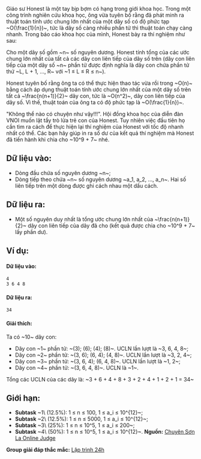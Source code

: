 Giáo sư Honest là một tay bịp bợm có hạng trong giới khoa học. Trong một công trình nghiên cứu khoa học, ông vừa tuyên bố rằng đã phát minh ra thuật toán tính ước chung lớn nhất của một dãy số có độ phức tạp ~O(\frac{1}{n})~, tức là  dãy số càng nhiều phần tử thì thuật toán chạy càng nhanh. Trong báo cáo khoa học của mình, Honest bày ra thí nghiệm như sau:

Cho một dãy số gồm ~n~ số nguyên dương. Honest tính tổng của các ước chung lớn nhất của tất cả các dãy con liên tiếp của dãy số trên (dãy con liên tiếp của một dãy số ~n~ phần tử được định nghĩa là dãy con chứa phần tử thứ ~L, L + 1, ..., R~ với ~1 ≤ L ≤ R ≤ n~).

Honest tuyên bố rằng ông ta có thể thực hiện thao tác vừa rồi trong ~O(n)~ bằng cách áp dụng thuật toán tính ước chung lớn nhất của một dãy số trên tất cả ~\frac{n(n+1)}{2}~ dãy con, tức là ~O(n^2)~, dãy con liên tiếp của dãy số. Vì thế, thuật toán của ông ta có độ phức tạp là ~O(\frac{1}{n})~.

"Không thể nào có chuyện như vậy!!!". Hội đồng khoa học của diễn đàn VNOI muốn lật tẩy trò lừa trẻ con của Honest. Tuy nhiên việc đầu tiên họ cần tìm ra cách để thực hiện lại thí nghiệm của Honest với tốc độ nhanh nhất có thể. Các bạn hãy giúp in ra số dư của kết quả thí nghiệm mà Honest đã tiến hành khi chia cho ~10^9 + 7~ nhé.

## Dữ liệu vào:
- Dòng đầu chứa số nguyên dương ~n~;
- Dòng tiếp theo chứa ~n~ số nguyên dương ~a_1, a_2, …, a_n~. Hai số liên tiếp trên một dòng được ghi cách nhau một dấu cách.

## Dữ liệu ra:
- Một số nguyên duy nhất là tổng ước chung lớn nhất của ~\frac{n(n+1)}{2}~ dãy con liên tiếp của dãy đã cho (kết quả được chia cho ~10^9 + 7~ lấy phần dư).

## Ví dụ:
#### Dữ liệu vào:
```
4
3 6 4 8
```

#### Dữ liệu ra:
```
34
```

#### Giải thích:
Ta có ~10~ dãy con:
- Dãy con ~1~ phần tử: ~(3); (6); (4); (8)~. UCLN lần lượt là ~3, 6, 4, 8~;
- Dãy con ~2~ phần tử: ~(3, 6); (6, 4); (4, 8)~. UCLN lần lượt là ~3, 2, 4~;
- Dãy con ~3~ phần tử: ~(3, 6, 4); (6, 4, 8)~. UCLN lần lượt là ~1, 2~;
- Dãy con ~4~ phần tử: ~(3, 6, 4, 8)~. UCLN là ~1~.

Tổng các UCLN của các dãy là: ~3 + 6 + 4 + 8 + 3 + 2 + 4 + 1 + 2 + 1 = 34~

## Giới hạn:
- **Subtask** ~1\ (12.5\%): 1 ≤ n ≤ 100, 1 ≤ a_i ≤ 10^{12}~;
- **Subtask** ~2\ (12.5\%): 1 ≤ n ≤ 5000, 1 ≤ a_i ≤ 10^{12}~;
- **Subtask** ~3\ (25\%): 1 ≤ n ≤ 10^5, 1 ≤ a_i ≤ 200~;
- **Subtask** ~4\ (50\%): 1 ≤ n ≤ 10^5, 1 ≤ a_i ≤ 10^{12}~.
**Nguồn:** [Chuyên Sơn La Online Judge](http://csloj.ddns.net/)

**Group giải đáp thắc mắc:** [Lập trình 24h](https://www.facebook.com/groups/1386904321519984)